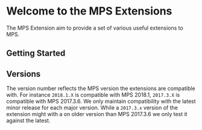 # Welcome to the MPS Extensions

The MPS Extension aim to provide a set of various useful extensions to MPS.

## Getting Started

## Versions

The version number reflects the MPS version the extensions are compatible with. For instance `2018.1.X` is compatible with MPS 2018.1, `2017.3.X` is compatible with MPS 2017.3.6. We only maintain compatibility with the latest minor release for each major version. While a `2017.3.x` version of the extension might with a on older version than MPS 2017.3.6 we only test it against the latest.    
